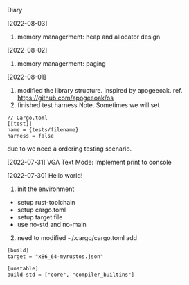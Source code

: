 Diary

[2022-08-03]
1. memory managerment: heap and allocator design

[2022-08-02]
1. memory managerment: paging

[2022-08-01]
1. modified the library structure. Inspired by apogeeoak.
ref. https://github.com/apogeeoak/os
2. finished test harness
Note. Sometimes we will set 
```
// Cargo.toml
[[test]]
name = {tests/filename}
harness = false
```
due to we need a ordering testing scenario.

[2022-07-31]
VGA Text Mode: Implement print to console

[2022-07-30]
Hello world!
1. init the environment
 - setup rust-toolchain
 - setup cargo.toml
 - setup target file
 - use no-std and no-main

2. need to modified ~/.cargo/cargo.toml
add
```
[build]
target = "x86_64-myrustos.json"

[unstable]
build-std = ["core", "compiler_builtins"]
```